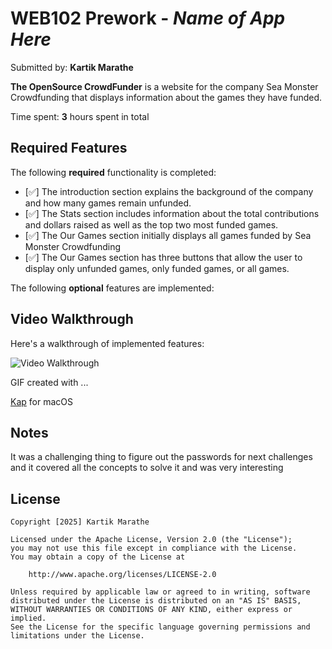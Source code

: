 # WEB102 Prework - _Name of App Here_

Submitted by: **Kartik Marathe**

**The OpenSource CrowdFunder** is a website for the company Sea Monster Crowdfunding that displays information about the games they have funded.

Time spent: **3** hours spent in total

## Required Features

The following **required** functionality is completed:

- [✅] The introduction section explains the background of the company and how many games remain unfunded.
- [✅] The Stats section includes information about the total contributions and dollars raised as well as the top two most funded games.
- [✅] The Our Games section initially displays all games funded by Sea Monster Crowdfunding
- [✅] The Our Games section has three buttons that allow the user to display only unfunded games, only funded games, or all games.

The following **optional** features are implemented:

## Video Walkthrough

Here's a walkthrough of implemented features:

<img src='assets/codePath.gif' title='Video Walkthrough' width='' alt='Video Walkthrough' />

<!-- Replace this with whatever GIF tool you used! -->

GIF created with ...

[Kap](https://getkap.co/) for macOS

<!-- Recommended tools:
[ScreenToGif](https://www.screentogif.com/) for Windows
[peek](https://github.com/phw/peek) for Linux. -->

## Notes

It was a challenging thing to figure out the passwords for next challenges and it covered all the concepts to solve it and was very interesting

## License

    Copyright [2025] Kartik Marathe

    Licensed under the Apache License, Version 2.0 (the "License");
    you may not use this file except in compliance with the License.
    You may obtain a copy of the License at

        http://www.apache.org/licenses/LICENSE-2.0

    Unless required by applicable law or agreed to in writing, software
    distributed under the License is distributed on an "AS IS" BASIS,
    WITHOUT WARRANTIES OR CONDITIONS OF ANY KIND, either express or implied.
    See the License for the specific language governing permissions and
    limitations under the License.
